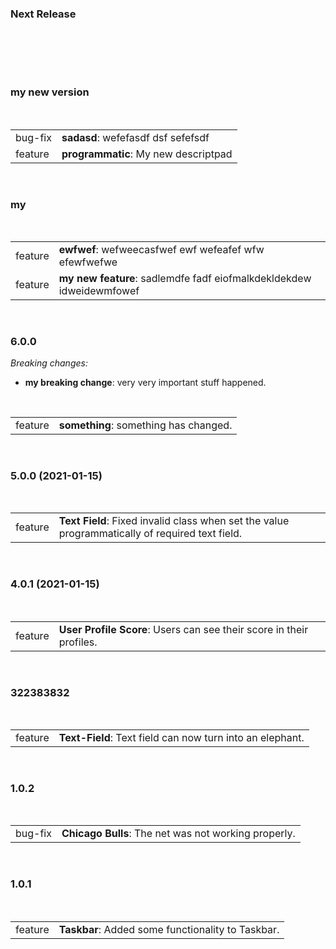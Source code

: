 ### Next Release


<br/>


|     |     |
| --- | --- |


<br/>

### my new version


<br/>


|     |     |
| --- | --- |
| bug-fix | **sadasd**: wefefasdf dsf sefefsdf | ([#,](https://mybuglink.com)) |
| feature | **programmatic**: My new descriptpad | ([#,](,)) |


<br/>

### my


<br/>


|     |     |
| --- | --- |
| feature | **ewfwef**: wefweecasfwef ewf wefeafef wfw efewfwefwe | ([#23423](http://asd,oedwemofewf.com)) |
| feature | **my new feature**: sadlemdfe fadf eiofmalkdekldekdew idweidewmfowef | ([#,](,)) |


<br/>

### 6.0.0

_Breaking changes:_

* **my breaking change**: very very important stuff happened. 

<br/>


|     |     |
| --- | --- |
| feature | **something**: something has changed. | ([#,](,)) |


<br/>

### 5.0.0 (2021-01-15)


<br/>


|     |     |
| --- | --- |
| feature | **Text Field**: Fixed invalid class when set the value programmatically of required text field. | ([#,](,)) |


<br/>

### 4.0.1 (2021-01-15)


<br/>


|     |     |
| --- | --- |
| feature | **User Profile Score**: Users can see their score in their profiles. | ([#,](,)) |


<br/>

### 322383832


<br/>


|     |     |
| --- | --- |
| feature | **Text-Field**: Text field can now turn into an elephant. | ([#,](,)) |


<br/>

### 1.0.2


<br/>


|     |     |
| --- | --- |
| bug-fix | **Chicago Bulls**: The net was not working properly. | ([#,](,)) |


<br/>

### 1.0.1


<br/>


|     |     |
| --- | --- |
| feature | **Taskbar**: Added some functionality to Taskbar. | ([#,](,)) |


<br/>

